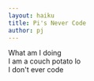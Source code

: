 ```yaml
---
layout: haiku
title: Pi's Never Code
author: pj
---
```


What am I doing<br>
I am a couch potato lo<br>
I don't ever code<br>